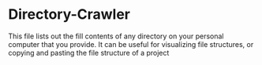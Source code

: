 # Directory-Crawler

This file lists out the fill contents of any directory on your personal computer that you provide. It can be useful for visualizing file structures, or copying and pasting the file structure of a project
